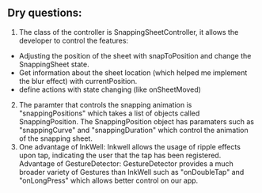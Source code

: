 ## Dry questions:
1. The class of the controller is SnappingSheetController, it allows the developer to control the features:
  * Adjusting the position of the sheet with snapToPosition and change the SnappingSheet state.
  * Get information about the sheet location (which helped me implement the blur effect) with currentPosition.
  * define actions with state changing (like onSheetMoved)
2. The paramter that controls the snapping animation is "snappingPositions" which takes a list of objects called SnappingPosition.
   The SnappingPosition object has paramaters such as "snappingCurve" and "snappingDuration" which control the animation of the snapping sheet.
3. One advantage of InkWell:
   Inkwell allows the usage of ripple effects upon tap, indicating the user that the tap has been registered.
   Advantage of GestureDetector:
   GestureDetector provides a much broader variety of Gestures than InkWell such as "onDoubleTap" and "onLongPress" which allows better control on our app.
